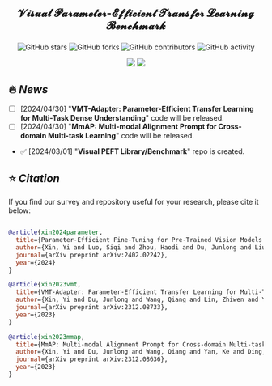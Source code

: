 ## <p align=center>𝓥𝓲𝓼𝓾𝓪𝓵 𝓟𝓪𝓻𝓪𝓶𝓮𝓽𝓮𝓻-𝓔𝓯𝓯𝓲𝓬𝓲𝓮𝓷𝓽 𝓣𝓻𝓪𝓷𝓼𝓯𝓮𝓻 𝓛𝓮𝓪𝓻𝓷𝓲𝓷𝓰 𝓑𝓮𝓷𝓬𝓱𝓶𝓪𝓻𝓴</p>
<div align=center>
<p>
 
 ![GitHub stars](https://img.shields.io/github/stars/synbol/Parameter-Efficient-Transfer-Learning-Benchmark.svg?color=red&style=for-the-badge) 
 ![GitHub forks](https://img.shields.io/github/forks/synbol/Parameter-Efficient-Transfer-Learning-Benchmark.svg?style=for-the-badge) 
 ![GitHub contributors](https://img.shields.io/github/contributors/synbol/Parameter-Efficient-Transfer-Learning-Benchmark.svg?style=for-the-badge) 
 ![GitHub activity](https://img.shields.io/github/last-commit/synbol/Parameter-Efficient-Transfer-Learning-Benchmark?style=for-the-badge) 
 
 <a href=''><img src='https://img.shields.io/badge/Project-Page-Green'></a>
 <a href=''><img src='https://img.shields.io/badge/UPEB-Arxiv-red'></a> 
</p>
</div>

## 🔥 <span id="head1"> *News* </span>
- [ ] [2024/04/30] "**VMT-Adapter: Parameter-Efficient Transfer Learning for Multi-Task Dense Understanding**" code will be released.
- [ ] [2024/04/30] "**MmAP: Multi-modal Alignment Prompt for Cross-domain Multi-task Learning**" code will be released.
* ✅ [2024/03/01] "**Visual PEFT Library/Benchmark**" repo is created.




## ⭐ <span id="head1"> *Citation* </span>

If you find our survey and repository useful for your research, please cite it below:

```bibtex

@article{xin2024parameter,
  title={Parameter-Efficient Fine-Tuning for Pre-Trained Vision Models: A Survey},
  author={Xin, Yi and Luo, Siqi and Zhou, Haodi and Du, Junlong and Liu, Xiaohong and Fan, Yue and Li, Qing and Du, Yuntao},
  journal={arXiv preprint arXiv:2402.02242},
  year={2024}
}

@article{xin2023vmt,
  title={VMT-Adapter: Parameter-Efficient Transfer Learning for Multi-Task Dense Understanding},
  author={Xin, Yi and Du, Junlong and Wang, Qiang and Lin, Zhiwen and Yan, Ke},
  journal={arXiv preprint arXiv:2312.08733},
  year={2023}
}

@article{xin2023mmap,
  title={MmAP: Multi-modal Alignment Prompt for Cross-domain Multi-task Learning},
  author={Xin, Yi and Du, Junlong and Wang, Qiang and Yan, Ke and Ding, Shouhong},
  journal={arXiv preprint arXiv:2312.08636},
  year={2023}
}

```


